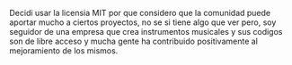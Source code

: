 Decidi usar la licensia MIT por que considero que la comunidad puede aportar mucho a ciertos proyectos, no se si tiene algo que ver pero, soy seguidor de una empresa que crea instrumentos musicales y sus codigos son de libre acceso y mucha gente ha contribuido positivamente al mejoramiento de los mismos. 

